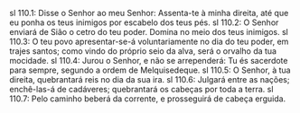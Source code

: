 sl 110.1: Disse o Senhor ao meu Senhor: Assenta-te à minha direita, até que eu ponha os teus inimigos por escabelo dos teus pés.
sl 110.2: O Senhor enviará de Sião o cetro do teu poder. Domina no meio dos teus inimigos.
sl 110.3: O teu povo apresentar-se-á voluntariamente no dia do teu poder, em trajes santos; como vindo do próprio seio da alva, será o orvalho da tua mocidade.
sl 110.4: Jurou o Senhor, e não se arrependerá: Tu és sacerdote para sempre, segundo a ordem de Melquisedeque.
sl 110.5: O Senhor, à tua direita, quebrantará reis no dia da sua ira.
sl 110.6: Julgará entre as nações; enchê-las-á de cadáveres; quebrantará os cabeças por toda a terra.
sl 110.7: Pelo caminho beberá da corrente, e prosseguirá de cabeça erguida.
